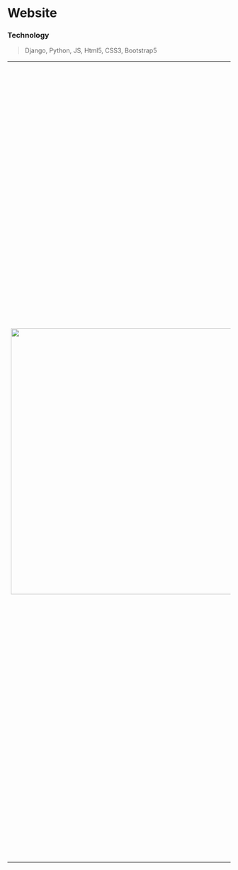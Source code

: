 # Website

### Technology
> Django, Python, JS, Html5, CSS3, Bootstrap5

<table>
<tr>
<td>
  <img src="https://github.com/dvaser/website/assets/74770052/b8d02c6a-a49e-459a-8476-5c805768bff9" width="600">
</td>
<td>
  <img src="https://github.com/dvaser/website/assets/74770052/19a1f4d2-3db3-465f-a666-8c0d4525b32d" width="600">
  <img src="https://github.com/dvaser/website/assets/74770052/7b6b92fa-dab5-4229-a40f-c1b2c18c6274" width="600">
  <img src="https://github.com/dvaser/website/assets/74770052/f2bf559e-c45a-4e47-bf46-56a2ce5958de" width="600">
</td>
</tr>
</table>




